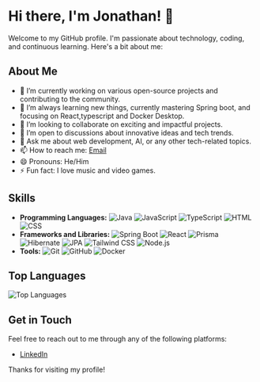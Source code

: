 # Hi there, I'm Jonathan! 👋

Welcome to my GitHub profile. I'm passionate about technology, coding, and continuous learning. Here's a bit about me:

## About Me

- 🔭 I’m currently working on various open-source projects and contributing to the community.
- 🌱 I’m always learning new things, currently mastering Spring boot, and  focusing on React,typescript and Docker Desktop.
- 👯 I’m looking to collaborate on exciting and impactful projects.
- 🤔 I’m open to discussions about innovative ideas and tech trends.
- 💬 Ask me about web development, AI, or any other tech-related topics.
- 📫 How to reach me: [Email](kyeyunejonathan001@gmail.com)
- 😄 Pronouns: He/Him
- ⚡ Fun fact: I love music and video games.

## Skills

- **Programming Languages:** 
  ![Java](https://img.shields.io/badge/Java-ED8B00?style=for-the-badge&logo=java&logoColor=white)
  ![JavaScript](https://img.shields.io/badge/JavaScript-F7DF1E?style=for-the-badge&logo=javascript&logoColor=black)
  ![TypeScript](https://img.shields.io/badge/TypeScript-007ACC?style=for-the-badge&logo=typescript&logoColor=white)
  ![HTML](https://img.shields.io/badge/HTML5-E34F26?style=for-the-badge&logo=html5&logoColor=white)
  ![CSS](https://img.shields.io/badge/CSS3-1572B6?style=for-the-badge&logo=css3&logoColor=white)
- **Frameworks and Libraries:**
  ![Spring Boot](https://img.shields.io/badge/Spring%20Boot-6DB33F?style=for-the-badge&logo=spring-boot&logoColor=white)
  ![React](https://img.shields.io/badge/React-20232A?style=for-the-badge&logo=react&logoColor=61DAFB)
  ![Prisma](https://img.shields.io/badge/Prisma-2D3748?style=for-the-badge&logo=prisma&logoColor=white)
  ![Hibernate](https://img.shields.io/badge/Hibernate-59666C?style=for-the-badge&logo=hibernate&logoColor=white)
  ![JPA](https://img.shields.io/badge/JPA-2F4F4F?style=for-the-badge&logo=jpa&logoColor=white)
  ![Tailwind CSS](https://img.shields.io/badge/Tailwind_CSS-38B2AC?style=for-the-badge&logo=tailwind-css&logoColor=white)
  ![Node.js](https://img.shields.io/badge/Node.js-43853D?style=for-the-badge&logo=node.js&logoColor=white)
- **Tools:**
  ![Git](https://img.shields.io/badge/Git-F05032?style=for-the-badge&logo=git&logoColor=white)
  ![GitHub](https://img.shields.io/badge/GitHub-100000?style=for-the-badge&logo=github&logoColor=white)
  ![Docker](https://img.shields.io/badge/Docker-2496ED?style=for-the-badge&logo=docker&logoColor=white)

## Top Languages

![Top Languages](https://github-readme-stats.vercel.app/api/top-langs/?username=Jonathank&layout=compact&theme=radical&langs_count=10&hide=html,css)

## Get in Touch

Feel free to reach out to me through any of the following platforms:

- [LinkedIn](https://www.linkedin.com/in/kyeyune-jonathan)

Thanks for visiting my profile!
